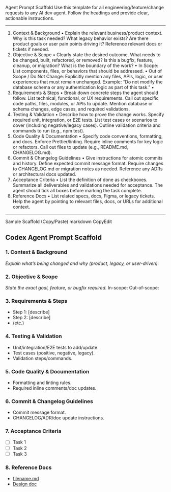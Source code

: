 Agent Prompt Scaffold
Use this template for all engineering/feature/change requests to any AI dev agent. Follow the headings and provide clear, actionable instructions.
________________________________________
1. Context & Background
•	Explain the relevant business/product context.
Why is this task needed? What legacy behavior exists? Are there product goals or user pain points driving it? Reference relevant docs or tickets if needed.
2. Objective & Scope
•	Clearly state the desired outcome.
What needs to be changed, built, refactored, or removed? Is this a bugfix, feature, cleanup, or migration? What is the boundary of the work?
•	In Scope: List components, files, or behaviors that should be addressed.
•	Out of Scope / Do Not Change:
Explicitly mention any files, APIs, logic, or user experiences that must remain unchanged. Example: “Do not modify the database schema or any authentication logic as part of this task.”
•	
3. Requirements & Steps
•	Break down concrete steps the agent should follow.
List technical, functional, or UX requirements. Call out specific code paths, files, modules, or APIs to update. Mention database or schema changes, edge cases, and required validations.
4. Testing & Validation
•	Describe how to prove the change works.
Specify required unit, integration, or E2E tests. List test cases or scenarios to cover (including negative/legacy cases). Outline validation criteria and commands to run (e.g., npm test).
5. Code Quality & Documentation
•	Specify code conventions, formatting, and docs.
Enforce Prettier/linting. Require inline comments for key logic or refactors. Call out files to update (e.g., README.md, CHANGELOG.md).
6. Commit & Changelog Guidelines
•	Give instructions for atomic commits and history.
Define expected commit message format. Require changes to CHANGELOG.md or migration notes as needed. Reference any ADRs or architectural docs updated.
7. Acceptance Criteria
•	List the definition of done as checkboxes.
Summarize all deliverables and validations needed for acceptance. The agent should tick all boxes before marking the task complete.
8. Reference Docs
•	List related specs, docs, Figma, or legacy tickets.
Help the agent by pointing to relevant files, docs, or URLs for additional context.
________________________________________
Sample Scaffold (Copy/Paste)
markdown
CopyEdit
## Codex Agent Prompt Scaffold

### 1. Context & Background
_Explain what’s being changed and why (product, legacy, or user-driven)._

### 2. Objective & Scope
_State the exact goal, feature, or bugfix required._
In-scope: 
Out-of-scope:

### 3. Requirements & Steps
- Step 1: [describe]
- Step 2: [describe]
- (etc.)

### 4. Testing & Validation
- Unit/integration/E2E tests to add/update.
- Test cases (positive, negative, legacy).
- Validation steps/commands.

### 5. Code Quality & Documentation
- Formatting and linting rules.
- Required inline comments/doc updates.

### 6. Commit & Changelog Guidelines
- Commit message format.
- CHANGELOG/ADR/doc update instructions.

### 7. Acceptance Criteria
- [ ] Task 1
- [ ] Task 2
- [ ] Task 3

### 8. Reference Docs
- [filename.md](link)
- [Design doc](link)

